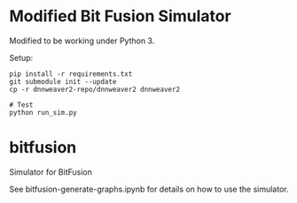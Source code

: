 # Modified Bit Fusion Simulator

Modified to be working under Python 3.

Setup:

```shell
pip install -r requirements.txt
git submodule init --update
cp -r dnnweaver2-repo/dnnweaver2 dnnweaver2

# Test 
python run_sim.py
```
# bitfusion
Simulator for BitFusion

See bitfusion-generate-graphs.ipynb for details on how to use the simulator.

